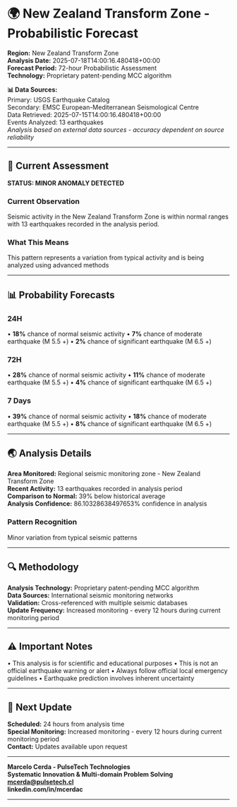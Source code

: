 # 🌍 New Zealand Transform Zone - Probabilistic Forecast

**Region:** New Zealand Transform Zone  
**Analysis Date:** 2025-07-18T14:00:16.480418+00:00  
**Forecast Period:** 72-hour Probabilistic Assessment  
**Technology:** Proprietary patent-pending MCC algorithm  

**📊 Data Sources:**  
Primary: USGS Earthquake Catalog  
Secondary: EMSC European-Mediterranean Seismological Centre  
Data Retrieved: 2025-07-15T14:00:16.480418+00:00  
Events Analyzed: 13 earthquakes  
*Analysis based on external data sources - accuracy dependent on source reliability*

---

## 🎯 Current Assessment

**STATUS: MINOR ANOMALY DETECTED**

### Current Observation
Seismic activity in the New Zealand Transform Zone is within normal ranges with 13 earthquakes recorded in the analysis period.

### What This Means
This pattern represents a variation from typical activity and is being analyzed using advanced methods

---

## 📊 Probability Forecasts

### 24H
• **18%** chance of normal seismic activity
• **7%** chance of moderate earthquake (M 5.5 +)
• **2%** chance of significant earthquake (M 6.5 +)

### 72H
• **28%** chance of normal seismic activity
• **11%** chance of moderate earthquake (M 5.5 +)
• **4%** chance of significant earthquake (M 6.5 +)

### 7 Days
• **39%** chance of normal seismic activity
• **18%** chance of moderate earthquake (M 5.5 +)
• **8%** chance of significant earthquake (M 6.5 +)

---

## 🌏 Analysis Details
**Area Monitored:** Regional seismic monitoring zone - New Zealand Transform Zone  
**Recent Activity:** 13 earthquakes recorded in analysis period  
**Comparison to Normal:** 39% below historical average  
**Analysis Confidence:** 86.10328638497653% confidence in analysis  

### Pattern Recognition
Minor variation from typical seismic patterns

---

## 🔍 Methodology
**Analysis Technology:** Proprietary patent-pending MCC algorithm  
**Data Sources:** International seismic monitoring networks  
**Validation:** Cross-referenced with multiple seismic databases  
**Update Frequency:** Increased monitoring - every 12 hours during current monitoring period  

---

## ⚠️ Important Notes
• This analysis is for scientific and educational purposes
• This is not an official earthquake warning or alert
• Always follow official local emergency guidelines
• Earthquake prediction involves inherent uncertainty

---

## 📅 Next Update
**Scheduled:** 24 hours from analysis time  
**Special Monitoring:** Increased monitoring - every 12 hours during current monitoring period  
**Contact:** Updates available upon request  

---

**Marcelo Cerda - PulseTech Technologies**  
**Systematic Innovation & Multi-domain Problem Solving**  
**mcerda@pulsetech.cl**  
**linkedin.com/in/mcerdac**

---
